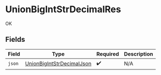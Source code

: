 # UnionBigIntStrDecimalRes

OK


## Fields

| Field                                                                             | Type                                                                              | Required                                                                          | Description                                                                       |
| --------------------------------------------------------------------------------- | --------------------------------------------------------------------------------- | --------------------------------------------------------------------------------- | --------------------------------------------------------------------------------- |
| `json`                                                                            | [UnionBigIntStrDecimalJson](../../models/operations/UnionBigIntStrDecimalJson.md) | :heavy_check_mark:                                                                | N/A                                                                               |